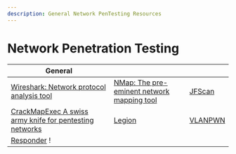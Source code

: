 ```yaml
---
description: General Network PenTesting Resources
---
```


# Network Penetration Testing



| General                                                                                                         |                                                                         |                                             |
| --------------------------------------------------------------------------------------------------------------- | ----------------------------------------------------------------------- | ------------------------------------------- |
| [Wireshark: Network protocol analysis tool](https://www.wireshark.org/#download)                                | [NMap: The pre-eminent network mapping tool](https://nmap.org/download) | [JFScan](https://github.com/nullt3r/jfscan) |
| [CrackMapExec A swiss army knife for pentesting networks](https://github.com/Porchetta-Industries/CrackMapExec) | [Legion](https://github.com/GoVanguard/legion)                          | [VLANPWN](https://github.com/in9uz/VLANPWN) |
| [Responder](https://github.com/lgandx/Responder) !                                                              |                                                                         |                                             |
